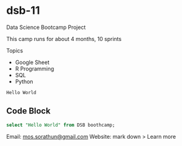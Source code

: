 # dsb-11
Data Science Bootcamp Project

This camp runs for about 4 months, 10 sprints

Topics
- Google Sheet
- R Programming
- SQL
- Python

``Hello World``

## Code Block
```sql
select "Hello World" from DSB boothcamp;

```

Email: mos.sorathun@gmail.com
Website: 
mark down > Learn more
